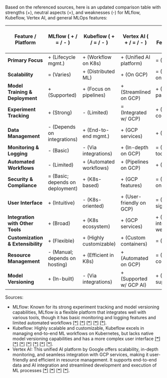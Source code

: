 Based on the referenced sources, here is an updated comparison table with strengths (+), neutral aspects (=), and weaknesses (-) for MLflow, Kubeflow, Vertex AI, and general MLOps features:

| Feature / Platform             | MLflow ( + / = / - ) | Kubeflow ( + / = / - ) | Vertex AI ( + / = / - ) | General MLOps Features ( + / = / - ) |
|--------------------------------|----------------------|------------------------|-------------------------|--------------------------------------|
| **Primary Focus**              | + (Lifecycle mgmt.)  | + (Workflow on K8s)    | + (Unified AI platform) | = (Varies)                            |
| **Scalability**                | = (Varies)           | + (Distributed ML)     | + (On GCP)              | = (Depends on tools)                 |
| **Model Training & Deployment**| + (Supported)        | + (Focus on pipelines) | + (Streamlined on GCP)  | + (Integral part)                    |
| **Experiment Tracking**        | + (Strong)           | - (Limited)            | = (Integrated w/ GCP)  | + (Key component)                    |
| **Data Management**            | - (Depends on integrations) | + (End-to-end mgmt.) | + (GCP services)      | + (Essential)                        |
| **Monitoring & Logging**       | - (Basic)            | - (Via integrations)   | + (In-depth on GCP)     | = (Varies by tool)                   |
| **Automated Workflows**        | - (Limited)          | + (Automated workflows)| + (Pipelines on GCP)    | + (Common)                           |
| **Security & Compliance**      | = (Basic; depends on deployment) | + (K8s-based) | + (GCP features)    | = (Depends on platform)              |
| **User Interface**             | + (Intuitive)        | - (K8s-oriented)       | + (User-friendly on GCP)| = (Varies significantly)             |
| **Integration with Other Tools**| + (Broad)           | + (K8s ecosystem)      | + (GCP services)        | + (Often integrates well)            |
| **Customization & Extensibility**| + (Flexible)       | + (Highly customizable)| + (Custom containers)   | = (Varies)                           |
| **Resource Management**        | - (Manual; depends on hosting) | + (Efficient in K8s) | + (Automated on GCP) | = (Key consideration)                |
| **Model Versioning**           | + (In-built)         | - (Via integrations)   | + (Supported w/ GCP AI) | + (Commonly supported)               |

Sources:
- MLflow: Known for its strong experiment tracking and model versioning capabilities, MLflow is a flexible platform that integrates well with various tools, though it has basic monitoring and logging features and limited automated workflows [[❞]](https://www.run.ai/guides/machine-learning-operations/mlflow) [[❞]](https://www.run.ai/guides/machine-learning-operations/mlflow) [[❞]](https://www.run.ai/guides/machine-learning-operations/mlflow) [[❞]](https://www.run.ai/guides/machine-learning-operations/mlflow) [[❞]](https://www.run.ai/guides/machine-learning-operations/mlflow).
- Kubeflow: Highly scalable and customizable, Kubeflow excels in managing end-to-end ML workflows on Kubernetes, but lacks native model versioning capabilities and has a more complex user interface [[❞]](https://www.bmc.com/blogs/kubeflow/) [[❞]](https://www.bmc.com/blogs/kubeflow/) [[❞]](https://www.bmc.com/blogs/kubeflow/#:~:text=Kubeflow%20is%20a%20staple%20for,premise%29%20for%20ML%20workloads.%E2%80%9D) [[❞]](https://www.bmc.com/blogs/kubeflow/) [[❞]](https://www.bmc.com/blogs/kubeflow/) [[❞]](https://www.bmc.com/blogs/kubeflow/) [[❞]](https://www.bmc.com/blogs/kubeflow/).
- Vertex AI: This unified AI platform by Google offers scalability, in-depth monitoring, and seamless integration with GCP services, making it user-friendly and efficient in resource management. It supports end-to-end data and AI integration and streamlined development and execution of ML processes [[❞]](https://xebia.com/blog/what-is-google-cloud-vertex-ai/) [[❞]](https://xebia.com/blog/what-is-google-cloud-vertex-ai/) [[❞]](https://xebia.com/blog/what-is-google-cloud-vertex-ai/#:~:text=%2A%20End,execute%20ML%20models%20from%20there) [[❞]](https://xebia.com/blog/what-is-google-cloud-vertex-ai/).
